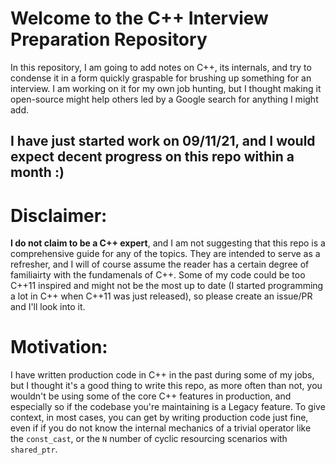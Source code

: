 # Welcome to the C++ Interview Preparation Repository
In this repository, I am going to add notes on C++, its internals, and try to condense it in a form quickly graspable for brushing up something for an interview. I am working on it for my own job hunting, but I thought making it open-source might help others led by a Google search for anything I might add.

## I have just started work on 09/11/21, and I would expect decent progress on this repo within a month :) 

# Disclaimer: 

**I do not claim to be a C++ expert**, and I am not suggesting that this repo is a comprehensive guide for any of the topics. They are intended to serve as a refresher, and I will of course assume the reader has a certain degree of familiairty with the fundamenals of C++. Some of my code could be too C++11 inspired and might not be the most up to date (I started programming a lot in C++ when C++11 was just released), so please create an issue/PR and I'll look into it. 

# Motivation: 

I have written production code in C++ in the past during some of my jobs, but I thought it's a good thing to write this repo, as more often than not, you wouldn't be using some of the core C++ features in production, and especially so if the codebase you're maintaining is a Legacy feature. To give context, in most cases, you can get by writing production code just fine, even if if you do not know the internal mechanics of a trivial operator like the `const_cast`, or the `N` number of cyclic resourcing scenarios with `shared_ptr`. 
